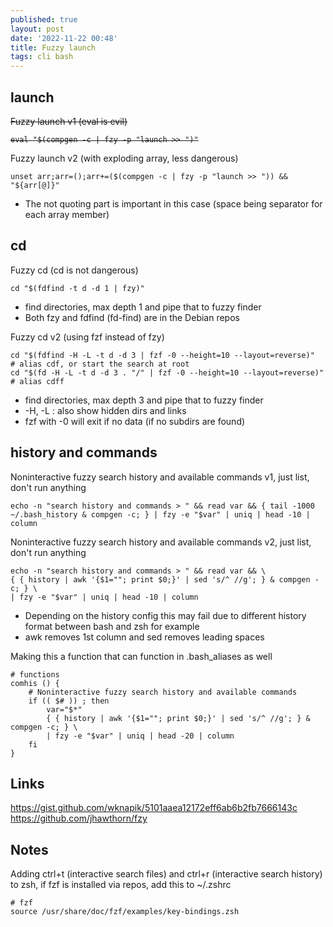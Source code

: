 ```yaml
---
published: true
layout: post
date: '2022-11-22 00:48'
title: Fuzzy launch
tags: cli bash 
---
```

## launch

<s>Fuzzy launch v1 (eval is evil)
<pre><code>eval "$(compgen -c | fzy -p "launch >> ")"</code></pre>
</s>
Fuzzy launch v2 (with exploding array, less dangerous)

    unset arr;arr=();arr+=($(compgen -c | fzy -p "launch >> ")) && "${arr[@]}"

 * The not quoting part is important in this case (space being separator for each array member)

## cd

Fuzzy cd (cd is not dangerous)

    cd "$(fdfind -t d -d 1 | fzy)"

 * find directories, max depth 1 and pipe that to fuzzy finder
 * Both fzy and fdfind (fd-find) are in the Debian repos

 Fuzzy cd v2 (using fzf instead of fzy)

    cd "$(fdfind -H -L -t d -d 3 | fzf -0 --height=10 --layout=reverse)"
    # alias cdf, or start the search at root
    cd "$(fd -H -L -t d -d 3 . "/" | fzf -0 --height=10 --layout=reverse)"
    # alias cdff

 * find directories, max depth 3 and pipe that to fuzzy finder
 * -H, -L : also show hidden dirs and links
 * fzf with -0 will exit if no data (if no subdirs are found)

## history and commands

Noninteractive fuzzy search history and available commands v1, just list, don't run anything

    echo -n "search history and commands > " && read var && { tail -1000 ~/.bash_history & compgen -c; } | fzy -e "$var" | uniq | head -10 | column

Noninteractive fuzzy search history and available commands v2, just list, don't run anything

    echo -n "search history and commands > " && read var && \
    { { history | awk '{$1=""; print $0;}' | sed 's/^ //g'; } & compgen -c; } \
    | fzy -e "$var" | uniq | head -10 | column

 * Depending on the history config this may fail due to different history format between bash and zsh for example
 * awk removes 1st column and sed removes leading spaces

Making this a function that can function in .bash_aliases as well

    # functions
    comhis () {
        # Noninteractive fuzzy search history and available commands 
        if (( $# )) ; then
            var="$*"
            { { history | awk '{$1=""; print $0;}' | sed 's/^ //g'; } & compgen -c; } \
            | fzy -e "$var" | uniq | head -20 | column
        fi
    }

## Links

<https://gist.github.com/wknapik/5101aaea12172eff6ab6b2fb7666143c>  
<https://github.com/jhawthorn/fzy>  

## Notes

Adding ctrl+t (interactive search files) and ctrl+r (interactive search history) to zsh, if fzf is installed via repos, add this to ~/.zshrc

    # fzf
    source /usr/share/doc/fzf/examples/key-bindings.zsh
